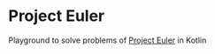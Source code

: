 # Project Euler

Playground to solve problems of [Project Euler](https://projecteuler.net/) in Kotlin